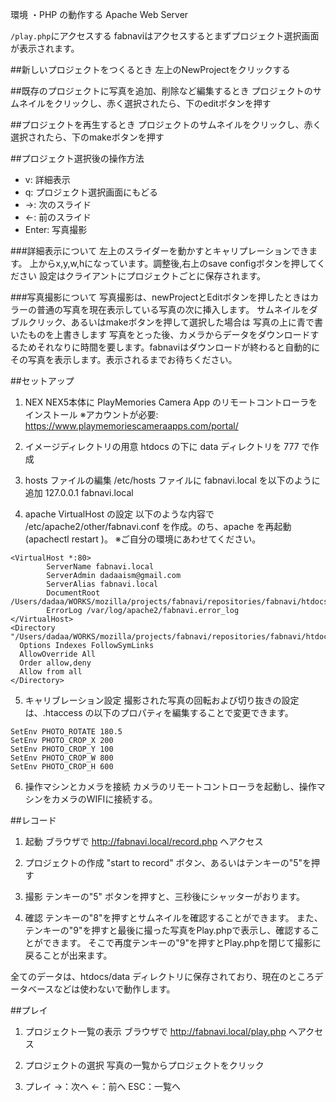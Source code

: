 環境
・PHP の動作する Apache Web Server


```/play.php```にアクセスする
fabnaviはアクセスするとまずプロジェクト選択画面が表示されます。

##新しいプロジェクトをつくるとき 
左上のNewProjectをクリックする

##既存のプロジェクトに写真を追加、削除など編集するとき
プロジェクトのサムネイルをクリックし、赤く選択されたら、下のeditボタンを押す

##プロジェクトを再生するとき
プロジェクトのサムネイルをクリックし、赤く選択されたら、下のmakeボタンを押す

##プロジェクト選択後の操作方法
  * v: 詳細表示
  * q: プロジェクト選択画面にもどる
  * →: 次のスライド
  * ←: 前のスライド
  * Enter: 写真撮影
  
###詳細表示について
  左上のスライダーを動かすとキャリプレーションできます。
  上からx,y,w,hになっています。調整後,右上のsave configボタンを押してください
  設定はクライアントにプロジェクトごとに保存されます。

###写真撮影について
  写真撮影は、newProjectとEditボタンを押したときはカラーの普通の写真を現在表示している写真の次に挿入します。
  サムネイルをダブルクリック、あるいはmakeボタンを押して選択した場合は
  写真の上に青で書いたものを上書きします
  写真をとった後、カメラからデータをダウンロードするためそれなりに時間を要します。fabnaviはダウンロードが終わると自動的にその写真を表示します。表示されるまでお待ちください。



##セットアップ

1. NEX
NEX5本体に PlayMemories Camera App のリモートコントローラをインストール
※アカウントが必要: https://www.playmemoriescameraapps.com/portal/

2. イメージディレクトリの用意
htdocs の下に data ディレクトリを 777 で作成

3. hosts ファイルの編集
/etc/hosts ファイルに fabnavi.local を以下のように追加
127.0.0.1	fabnavi.local

4. apache VirtualHost の設定
以下のような内容で /etc/apache2/other/fabnavi.conf を作成。のち、apache を再起動(apachectl restart )。
※ご自分の環境にあわせてください。

```
<VirtualHost *:80>
        ServerName fabnavi.local
        ServerAdmin dadaaism@gmail.com
        ServerAlias fabnavi.local
        DocumentRoot /Users/dadaa/WORKS/mozilla/projects/fabnavi/repositories/fabnavi/htdocs
        ErrorLog /var/log/apache2/fabnavi.error_log
</VirtualHost>
<Directory "/Users/dadaa/WORKS/mozilla/projects/fabnavi/repositories/fabnavi/htdocs">
  Options Indexes FollowSymLinks
  AllowOverride All
  Order allow,deny
  Allow from all
</Directory>
```

5. キャリブレーション設定
撮影された写真の回転および切り抜きの設定は、.htaccess の以下のプロパティを編集することで変更できます。

```
SetEnv PHOTO_ROTATE 180.5
SetEnv PHOTO_CROP_X 200
SetEnv PHOTO_CROP_Y 100
SetEnv PHOTO_CROP_W 800
SetEnv PHOTO_CROP_H 600
```

6. 操作マシンとカメラを接続
カメラのリモートコントローラを起動し、操作マシンをカメラのWIFIに接続する。




##レコード
1. 起動
ブラウザで http://fabnavi.local/record.php へアクセス

2. プロジェクトの作成
"start to record" ボタン、あるいはテンキーの"5"を押す

3. 撮影
テンキーの"5" ボタンを押すと、三秒後にシャッターがおります。

4. 確認
テンキーの"8"を押すとサムネイルを確認することができます。
また、テンキーの"9"を押すと最後に撮った写真をPlay.phpで表示し、確認することができます。
そこで再度テンキーの"9"を押すとPlay.phpを閉じて撮影に戻ることが出来ます。

全てのデータは、htdocs/data ディレクトリに保存されており、現在のところデータベースなどは使わないで動作します。

##プレイ
1. プロジェクト一覧の表示
ブラウザで http://fabnavi.local/play.php へアクセス

2. プロジェクトの選択
写真の一覧からプロジェクトをクリック

3. プレイ
→：次へ
←：前へ
ESC：一覧へ


